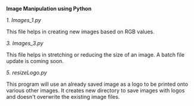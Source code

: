 **Image Manipulation using Python**

*1. Images_1.py*

This file helps in creating new images based on RGB values. 


*3. Images_3.py*

This file helps in stretching or reducing the size of an image. A batch file update is coming soon.


*5. resizeLogo.py*

This program will use an already saved image as a logo to be printed onto various other images. It creates new directory to save images with logos and doesn't overwrite the existing image files.
